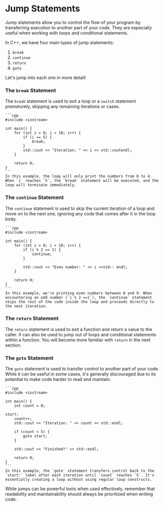 # Jump Statements

Jump statements allow you to control the flow of your program by transferring execution to another part of your code. They are especially useful when working with loops and conditional statements.

In C++, we have four main types of jump statements:

1. `break`
2. `continue`
3. `return`
4. `goto`

Let's jump into each one in more detail!

### The `break` Statement

The `break` statement is used to exit a loop or a `switch` statement prematurely, skipping any remaining iterations or cases.

~~~admonish example
```cpp
#include <iostream>

int main() {
    for (int i = 0; i < 10; i++) {
        if (i == 5) {
            break;
        }
        std::cout << "Iteration: " << i << std::coutendl;
    }

    return 0;
}
```
In this example, the loop will only print the numbers from 0 to 4. When `i` reaches `5`, the `break` statement will be executed, and the loop will terminate immediately.
~~~


### The `continue` Statement

The `continue` statement is used to skip the current iteration of a loop and move on to the next one, ignoring any code that comes after it in the loop body.

~~~admonish example
```cpp
#include <iostream>

int main() {
    for (int i = 0; i < 10; i++) {
        if (i % 2 == 1) {
            continue;
        }

        std::cout << "Even number: " << i <<std:: endl;
    }

    return 0;
}
```
In this example, we're printing even numbers between 0 and 9. When encountering an odd number (`i % 2 ==1`), the `continue` statement skips the rest of the code inside the loop and proceeds directly to the next iteration.
~~~

### The `return` Statement

The `return` statement is used to exit a function and return a value to the caller. It can also be used to jump out of loops and conditional statements within a function. You will become more familiar with `return` in the next section.

### The `goto` Statement

The `goto` statement is used to transfer control to another part of your code. While it can be useful in some cases, it's generally discouraged due to its potential to make code harder to read and maintain.

~~~admonish example
```cpp
#include <iostream>

int main() {
    int count = 0;

start:
    count++;
    std::cout << "Iteration: " << count << std::endl;
  
    if (count < 5) {
        goto start;
    }

    std::cout << "Finished!" << std::endl;
  
    return 0;
}
```
In this example, the `goto` statement transfers control back to the `start:` label after each iteration until `count` reaches `5`. It's essentially creating a loop without using regular loop constructs.
~~~

While jumps can be powerful tools when used effectively, remember that readability and maintainability should always be prioritized when writing code.